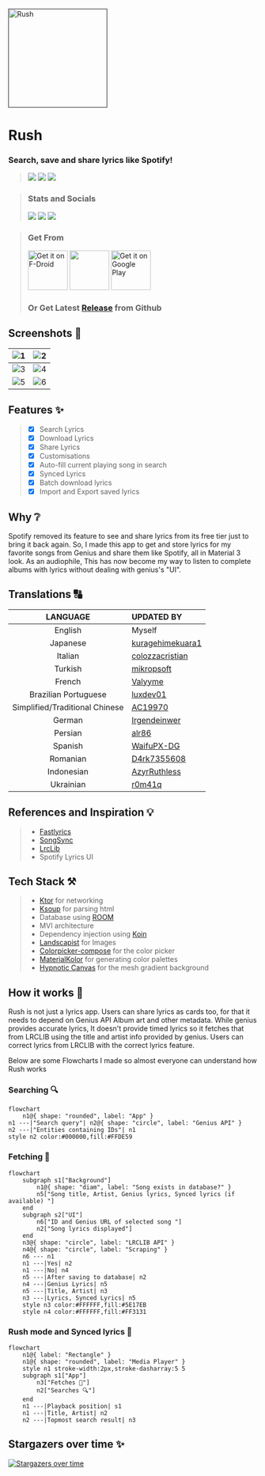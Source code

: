 
[<img src="fastlane/metadata/android/en-US/images/icon200x200.png" alt="Rush" width="200"/>]()

# Rush
### Search, save and share lyrics like Spotify! 

> [<img src="https://ziadoua.github.io/m3-Markdown-Badges/badges/Android/android2.svg">]()
> [<img src="https://ziadoua.github.io/m3-Markdown-Badges/badges/AndroidStudio/androidstudio3.svg">]()
> [<img src="https://ziadoua.github.io/m3-Markdown-Badges/badges/Kotlin/kotlin1.svg">]()

> ### Stats and Socials
> [<img src="https://m3-markdown-badges.vercel.app/stars/1/3/shub39/Rush">]()
> [<img src="https://m3-markdown-badges.vercel.app/issues/1/2/shub39/Rush">]()
> [<img src="https://ziadoua.github.io/m3-Markdown-Badges/badges/Discord/discord2.svg">](https://discord.gg/https://discord.gg/nxA2hgtEKf)

> ### Get From
> [<img src="https://fdroid.gitlab.io/artwork/badge/get-it-on.png" alt="Get it on F-Droid" height="80">](https://f-droid.org/packages/com.shub39.rush/)
> <a href="https://apt.izzysoft.de/packages/com.shub39.rush/latest"><img src="https://gitlab.com/IzzyOnDroid/repo/-/raw/master/assets/IzzyOnDroid.png" height="80"></a>
> [<img src="https://play.google.com/intl/en_us/badges/images/generic/en-play-badge.png" alt="Get it on Google Play" height="80">](https://play.google.com/store/apps/details?id=com.shub39.rush.play)
> ### Or Get Latest [Release](https://github.com/shub39/Rush/releases) from Github

## Screenshots 📱

| ![1](fastlane/metadata/android/en-US/images/phoneScreenshots/1.png) | ![2](fastlane/metadata/android/en-US/images/phoneScreenshots/2.png) |
|:-------------------------------------------------------------------:|:-------------------------------------------------------------------:|
| ![3](fastlane/metadata/android/en-US/images/phoneScreenshots/3.png) | ![4](fastlane/metadata/android/en-US/images/phoneScreenshots/4.png) |
| ![5](fastlane/metadata/android/en-US/images/phoneScreenshots/5.png) | ![6](fastlane/metadata/android/en-US/images/phoneScreenshots/6.png) | 

## Features ✨
>- [x] Search Lyrics
>- [x] Download Lyrics
>- [x] Share Lyrics
>- [x] Customisations
>- [x] Auto-fill current playing song in search 
>- [x] Synced Lyrics
>- [x] Batch download lyrics
>- [x] Import and Export saved lyrics

## Why ❔
Spotify removed its feature to see and share lyrics from its free tier just to bring it back again. 
So, I made this app to get and store lyrics for my favorite songs from Genius and share them like Spotify,
all in Material 3 look. As an audiophile, This has now become my way to listen to complete albums with lyrics without 
dealing with genius's "UI".

## Translations 🔠

|            LANGUAGE            | UPDATED BY                                               |
|:------------------------------:|:---------------------------------------------------------|
|            English             | Myself                                                   |
|            Japanese            | [kuragehimekuara1](https://github.com/kuragehimekurara1) |
|            Italian             | [colozzacristian](https://github.com/colozzacristian)    |
|            Turkish             | [mikropsoft](https://github.com/mikropsoft)              |
|             French             | [Valyyme](https://github.com/Valyyme)                    |
|      Brazilian Portuguese      | [luxdev01](https://github.com/luxdev01)                  | 
| Simplified/Traditional Chinese | [AC19970](https://github.com/AC19970)                    |
|             German             | [Irgendeinwer](https://github.com/Irgendeinwer)          |
|            Persian             | [alr86](https://github.com/alr86)                        |
|            Spanish             | [WaifuPX-DG](https://github.com/WaifuPX-DG)              |
|            Romanian            | [D4rk7355608](https://github.com/D4rK7355608)            |
|           Indonesian           | [AzyrRuthless](https://github.com/AzyrRuthless)          |
|           Ukrainian            | [r0m41q](https://github.com/r0m41q)                      |

## References and Inspiration 💡

>- [Fastlyrics](https://github.com/TecCheck/FastLyrics)
>- [SongSync](https://github.com/Lambada10/SongSync)
>- [LrcLib](https://lrclib.net/) 
>- Spotify Lyrics UI

## Tech Stack ⚒️

>- [Ktor](https://github.com/ktorio/ktor) for networking
>- [Ksoup](https://github.com/fleeksoft/ksoup) for parsing html
>- Database using [ROOM](https://developer.android.com/jetpack/androidx/releases/room)
>- MVI architecture
>- Dependency injection using [Koin](https://insert-koin.io/docs/reference/koin-compose/compose/)
>- [Landscapist](https://github.com/skydoves/landscapist) for Images
>- [Colorpicker-compose](https://github.com/skydoves/colorpicker-compose) for the color picker
>- [MaterialKolor](https://github.com/jordond/MaterialKolor) for generating color palettes
>- [Hypnotic Canvas](https://mikepenz.github.io/HypnoticCanvas/) for the mesh gradient background

## How it works 🤔

Rush is not just a lyrics app. Users can share lyrics as cards too, for that it needs to depend on Genius API Album art
and other metadata. While genius provides accurate lyrics, It doesn't provide timed lyrics so it fetches that from LRCLIB
using the title and artist info provided by genius. Users can correct lyrics from LRCLIB with the correct lyrics feature.

Below are some Flowcharts I made so almost everyone can understand how Rush works

### Searching 🔍️
```mermaid
flowchart
    n1@{ shape: "rounded", label: "App" }
n1 ---|"Search query"| n2@{ shape: "circle", label: "Genius API" }
n2 ---|"Entities containing IDs"| n1
style n2 color:#000000,fill:#FFDE59
```

### Fetching 🎣
```mermaid
flowchart
	subgraph s1["Background"]
		n1@{ shape: "diam", label: "Song exists in database?" }
        n5["Song title, Artist, Genius lyrics, Synced lyrics (if available) "]
	end
	subgraph s2["UI"]
		n6["ID and Genius URL of selected song "]
		n2["Song lyrics displayed"]
	end
	n3@{ shape: "circle", label: "LRCLIB API" }
	n4@{ shape: "circle", label: "Scraping" }
    n6 --- n1
    n1 ---|Yes| n2
    n1 ---|No| n4
    n5 ---|After saving to database| n2 
    n4 ---|Genius Lyrics| n5
    n5 ---|Title, Artist| n3
    n3 ---|Lyrics, Synced Lyrics| n5
	style n3 color:#FFFFFF,fill:#5E17EB
	style n4 color:#FFFFFF,fill:#FF3131
```

### Rush mode and Synced lyrics 💫
```mermaid
flowchart
	n1@{ label: "Rectangle" }
	n1@{ shape: "rounded", label: "Media Player" }
	style n1 stroke-width:2px,stroke-dasharray:5 5
	subgraph s1["App"]
		n3["Fetches 🎣"]
		n2["Searches 🔍️"]
	end
	n1 ---|Playback position| s1
	n1 ---|Title, Artist| n2
	n2 ---|Topmost search result| n3
```

## Stargazers over time ✨
[![Stargazers over time](https://starchart.cc/shub39/Rush.svg?background=%23282828&axis=%23f2dfd3&line=%23ffb780)](https://starchart.cc/shub39/Rush)